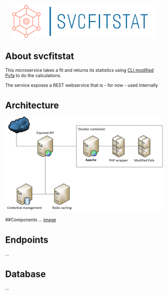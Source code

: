 <p align="center">
<img src="public/logo_giant.png" alt="logo" width="460">
</p>

# About svcfitstat

This microservice takes a fit and returns its statistics using [CLI modified Pyfa](https://github.com/molbal/Pyfa) to do the calculations. 

The service exposes a REST webservice that is - for now - used internally  

# Architecture
<p align="center">
<img src="public/architecture.png" alt="logo">
</p>

##Components 
...
[image](https://github.com/molbal/svcfitstat-worker)


# Endpoints

...
# Database
...
